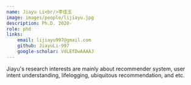 ```yaml
---
name: Jiayu Li<br/>李佳玉
image: images/people/lijiayu.jpg  
description: Ph.D. 2020-  
role: phd  
links:  
    email: lijiayu997@gmail.com  
    github: JiayuLi-997  
    google-scholar: VdLEfDwAAAAJ  
---
```


Jiayu's research interests are mainly about recommender system, user intent understanding, lifelogging, ubiquitous recommendation, and etc.